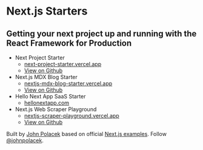 # Next.js Starters

## Getting your next project up and running with the React Framework for Production

- Next Project Starter
	- [next-project-starter.vercel.app](https://next-project-starter.vercel.app/)
	- [View on Github](https://github.com/johnpolacek/next-project-starter)
- Next.js MDX Blog Starter
	- [nextjs-mdx-blog-starter.vercel.app](https://nextjs-mdx-blog-starter.vercel.app/)
	- [View on Github](https://github.com/johnpolacek/nextjs-mdx-blog-starter)
- Hello Next App SaaS Starter
	- [hellonextapp.com](https://hellonextapp.com/)
- Next.js Web Scraper Playground
	- [nextjs-scraper-playground.vercel.app](https://nextjs-scraper-playground.vercel.app/)
	- [View on Github](https://github.com/johnpolacek/nextjs-scraper-playground)

Built by [John Polacek](https://johnpolacek.com/) based on official [Next.js examples](https://github.com/vercel/next.js/tree/canary/examples). Follow [@johnpolacek](https://twitter.com/johnpolacek).